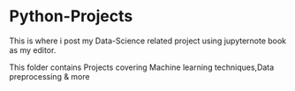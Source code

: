 # Python-Projects
This is where i post my Data-Science related project using jupyternote book as my editor.

This folder contains Projects covering Machine learning techniques,Data preprocessing & more
